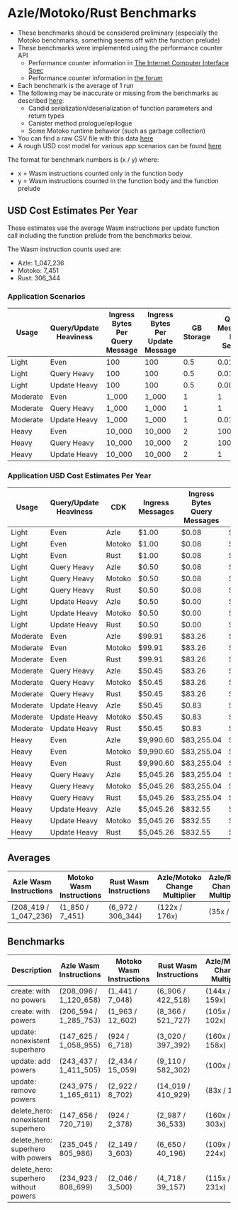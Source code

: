 # Azle/Motoko/Rust Benchmarks

-   These benchmarks should be considered preliminary (especially the Motoko benchmarks, something seems off with the function prelude)
-   These benchmarks were implemented using the performance counter API
    -   Performance counter information in [The Internet Computer Interface Spec](https://internetcomputer.org/docs/current/references/ic-interface-spec/#system-api-imports)
    -   Performance counter information in [the forum](https://forum.dfinity.org/t/introducing-performance-counter-on-the-internet-computer/14027)
-   Each benchmark is the average of 1 run
-   The following may be inaccurate or missing from the benchmarks as described [here](https://forum.dfinity.org/t/introducing-performance-counter-on-the-internet-computer/14027):
    -   Candid serialization/deserialization of function parameters and return types
    -   Canister method prologue/epilogue
    -   Some Motoko runtime behavior (such as garbage collection)
-   You can find a raw CSV file with this data [here](./benchmarks.csv)
-   A rough USD cost model for various app scenarios can be found [here](https://docs.google.com/spreadsheets/d/1PQ53R9hYE1fuMB_z-Bl6dyymm7end7rVJ85TvGEh0BQ)

The format for benchmark numbers is (x / y) where:

-   x = Wasm instructions counted only in the function body
-   y = Wasm instructions counted in the function body and the function prelude

## USD Cost Estimates Per Year

These estimates use the average Wasm instructions per update function call including the function prelude from the benchmarks below.

The Wasm instruction counts used are:

-   Azle: 1_047_236
-   Motoko: 7_451
-   Rust: 306_344

### Application Scenarios

| Usage    | Query/Update Heaviness | Ingress Bytes Per Query Message | Ingress Bytes Per Update Message | GB Storage | Query Messages Per Second | Update Messages Per Second | Xnet Calls Per Second | Xnet Call Bytes |
| -------- | ---------------------- | ------------------------------- | -------------------------------- | ---------- | ------------------------- | -------------------------- | --------------------- | --------------- |
| Light    | Even                   | 100                             | 100                              | 0.5        | 0.01                      | 0.01                       | 0.001                 | 20              |
| Light    | Query Heavy            | 100                             | 100                              | 0.5        | 0.01                      | 0.0001                     | 0.001                 | 20              |
| Light    | Update Heavy           | 100                             | 100                              | 0.5        | 0.0001                    | 0.01                       | 0.001                 | 20              |
| Moderate | Even                   | 1_000                           | 1_000                            | 1          | 1                         | 1                          | 0.1                   | 200             |
| Moderate | Query Heavy            | 1_000                           | 1_000                            | 1          | 1                         | 0.01                       | 0.1                   | 200             |
| Moderate | Update Heavy           | 1_000                           | 1_000                            | 1          | 0.01                      | 1                          | 0.1                   | 200             |
| Heavy    | Even                   | 10_000                          | 10_000                           | 2          | 100                       | 100                        | 10                    | 2_000           |
| Heavy    | Query Heavy            | 10_000                          | 10_000                           | 2          | 100                       | 1                          | 10                    | 2_000           |
| Heavy    | Update Heavy           | 10_000                          | 10_000                           | 2          | 1                         | 100                        | 10                    | 2_000           |

### Application USD Cost Estimates Per Year

| Usage    | Query/Update Heaviness | CDK    | Ingress Messages | Ingress Bytes Query Messages | Ingress Bytes Update Messages | Update Messages | Update Instructions | Xnet Calls | Xnet Byte Transmission | GB Storage | Total Cost  |
| -------- | ---------------------- | ------ | ---------------- | ---------------------------- | ----------------------------- | --------------- | ------------------- | ---------- | ---------------------- | ---------- | ----------- |
| Light    | Even                   | Azle   | $1.00            | $0.08                        | $0.08                         | $0.25           | $0.17               | $0.01      | $0.00                  | $2.64      | $4.24       |
| Light    | Even                   | Motoko | $1.00            | $0.08                        | $0.08                         | $0.25           | $0.00               | $0.01      | $0.00                  | $2.64      | $4.07       |
| Light    | Even                   | Rust   | $1.00            | $0.08                        | $0.08                         | $0.25           | $0.05               | $0.01      | $0.00                  | $2.64      | $4.12       |
| Light    | Query Heavy            | Azle   | $0.50            | $0.08                        | $0.00                         | $0.00           | $0.00               | $0.01      | $0.00                  | $2.64      | $3.25       |
| Light    | Query Heavy            | Motoko | $0.50            | $0.08                        | $0.00                         | $0.00           | $0.00               | $0.01      | $0.00                  | $2.64      | $3.25       |
| Light    | Query Heavy            | Rust   | $0.50            | $0.08                        | $0.00                         | $0.00           | $0.00               | $0.01      | $0.00                  | $2.64      | $3.25       |
| Light    | Update Heavy           | Azle   | $0.50            | $0.00                        | $0.08                         | $0.25           | $0.17               | $0.01      | $0.00                  | $2.64      | $3.66       |
| Light    | Update Heavy           | Motoko | $0.50            | $0.00                        | $0.08                         | $0.25           | $0.00               | $0.01      | $0.00                  | $2.64      | $3.49       |
| Light    | Update Heavy           | Rust   | $0.50            | $0.00                        | $0.08                         | $0.25           | $0.05               | $0.01      | $0.00                  | $2.64      | $3.54       |
| Moderate | Even                   | Azle   | $99.91           | $83.26                       | $83.26                        | $24.56          | $17.44              | $1.08      | $0.83                  | $5.29      | $315.62     |
| Moderate | Even                   | Motoko | $99.91           | $83.26                       | $83.26                        | $24.56          | $0.12               | $1.08      | $0.83                  | $5.29      | $298.30     |
| Moderate | Even                   | Rust   | $99.91           | $83.26                       | $83.26                        | $24.56          | $5.10               | $1.08      | $0.83                  | $5.29      | $303.28     |
| Moderate | Query Heavy            | Azle   | $50.45           | $83.26                       | $0.83                         | $0.25           | $0.17               | $1.08      | $0.83                  | $5.29      | $142.16     |
| Moderate | Query Heavy            | Motoko | $50.45           | $83.26                       | $0.83                         | $0.25           | $0.00               | $1.08      | $0.83                  | $5.29      | $141.99     |
| Moderate | Query Heavy            | Rust   | $50.45           | $83.26                       | $0.83                         | $0.25           | $0.05               | $1.08      | $0.83                  | $5.29      | $142.04     |
| Moderate | Update Heavy           | Azle   | $50.45           | $0.83                        | $83.26                        | $24.56          | $17.44              | $1.08      | $0.83                  | $5.29      | $183.74     |
| Moderate | Update Heavy           | Motoko | $50.45           | $0.83                        | $83.26                        | $24.56          | $0.12               | $1.08      | $0.83                  | $5.29      | $166.43     |
| Moderate | Update Heavy           | Rust   | $50.45           | $0.83                        | $83.26                        | $24.56          | $5.10               | $1.08      | $0.83                  | $5.29      | $171.40     |
| Heavy    | Even                   | Azle   | $9,990.60        | $83,255.04                   | $83,255.04                    | $2,456.02       | $1,743.75           | $108.23    | $832.55                | $10.57     | $181,651.82 |
| Heavy    | Even                   | Motoko | $9,990.60        | $83,255.04                   | $83,255.04                    | $2,456.02       | $12.41              | $108.23    | $832.55                | $10.57     | $179,920.47 |
| Heavy    | Even                   | Rust   | $9,990.60        | $83,255.04                   | $83,255.04                    | $2,456.02       | $510.09             | $108.23    | $832.55                | $10.57     | $180,418.16 |
| Heavy    | Query Heavy            | Azle   | $5,045.26        | $83,255.04                   | $832.55                       | $24.56          | $17.44              | $108.23    | $832.55                | $10.57     | $90,126.20  |
| Heavy    | Query Heavy            | Motoko | $5,045.26        | $83,255.04                   | $832.55                       | $24.56          | $0.12               | $108.23    | $832.55                | $10.57     | $90,108.89  |
| Heavy    | Query Heavy            | Rust   | $5,045.26        | $83,255.04                   | $832.55                       | $24.56          | $5.10               | $108.23    | $832.55                | $10.57     | $90,113.86  |
| Heavy    | Update Heavy           | Azle   | $5,045.26        | $832.55                      | $83,255.04                    | $2,456.02       | $1,743.75           | $108.23    | $832.55                | $10.57     | $94,283.98  |
| Heavy    | Update Heavy           | Motoko | $5,045.26        | $832.55                      | $83,255.04                    | $2,456.02       | $12.41              | $108.23    | $832.55                | $10.57     | $92,552.63  |
| Heavy    | Update Heavy           | Rust   | $5,045.26        | $832.55                      | $83,255.04                    | $2,456.02       | $510.09             | $108.23    | $832.55                | $10.57     | $93,050.32  |

## Averages

| Azle Wasm Instructions | Motoko Wasm Instructions | Rust Wasm Instructions | Azle/Motoko Change Multiplier | Azle/Rust Change Multiplier | Motoko/Azle Change Multiplier | Motoko/Rust Change Multiplier | Rust/Azle Change Multiplier | Rust/Motoko Change Multiplier |
| ---------------------- | ------------------------ | ---------------------- | ----------------------------- | --------------------------- | ----------------------------- | ----------------------------- | --------------------------- | ----------------------------- |
| (208_419 / 1_047_236)  | (1_850 / 7_451)          | (6_972 / 306_344)      | (122x / 176x)                 | (35x / 9x)                  | (-122x / -176x)               | (-4x / -36x)                  | (-35x / -9x)                | (4x / 36x)                    |

## Benchmarks

| Description                           | Azle Wasm Instructions | Motoko Wasm Instructions | Rust Wasm Instructions | Azle/Motoko Change Multiplier | Azle/Rust Change Multiplier | Motoko/Azle Change Multiplier | Motoko/Rust Change Multiplier | Rust/Azle Change Multiplier | Rust/Motoko Change Multiplier |
| ------------------------------------- | ---------------------- | ------------------------ | ---------------------- | ----------------------------- | --------------------------- | ----------------------------- | ----------------------------- | --------------------------- | ----------------------------- |
| create: with no powers                | (208_096 / 1_120_658)  | (1_441 / 7_048)          | (6_906 / 422_518)      | (144x / 159x)                 | (30x / 3x)                  | (-144x / -159x)               | (-5x / -60x)                  | (-30x / -3x)                | (5x / 60x)                    |
| create: with powers                   | (206_594 / 1_285_753)  | (1_963 / 12_602)         | (8_366 / 521_727)      | (105x / 102x)                 | (25x / 2x)                  | (-105x / -102x)               | (-4x / -41x)                  | (-25x / -2x)                | (4x / 41x)                    |
| update: nonexistent superhero         | (147_625 / 1_058_955)  | (924 / 6_718)            | (3_020 / 397_392)      | (160x / 158x)                 | (49x / 3x)                  | (-160x / -158x)               | (-3x / -59x)                  | (-49x / -3x)                | (3x / 59x)                    |
| update: add powers                    | (243_437 / 1_411_505)  | (2_434 / 15_059)         | (9_110 / 582_302)      | (100x / 94x)                  | (27x / 2x)                  | (-100x / -94x)                | (-4x / -39x)                  | (-27x / -2x)                | (4x / 39x)                    |
| update: remove powers                 | (243_975 / 1_165_611)  | (2_922 / 8_702)          | (14_019 / 410_929)     | (83x / 134x)                  | (17x / 3x)                  | (-83x / -134x)                | (-5x / -47x)                  | (-17x / -3x)                | (5x / 47x)                    |
| delete_hero: nonexistent superhero    | (147_656 / 720_719)    | (924 / 2_378)            | (2_987 / 36_533)       | (160x / 303x)                 | (49x / 20x)                 | (-160x / -303x)               | (-3x / -15x)                  | (-49x / -20x)               | (3x / 15x)                    |
| delete_hero: superhero with powers    | (235_045 / 805_986)    | (2_149 / 3_603)          | (6_650 / 40_196)       | (109x / 224x)                 | (35x / 20x)                 | (-109x / -224x)               | (-3x / -11x)                  | (-35x / -20x)               | (3x / 11x)                    |
| delete_hero: superhero without powers | (234_923 / 808_699)    | (2_046 / 3_500)          | (4_718 / 39_157)       | (115x / 231x)                 | (50x / 21x)                 | (-115x / -231x)               | (-2x / -11x)                  | (-50x / -21x)               | (2x / 11x)                    |
